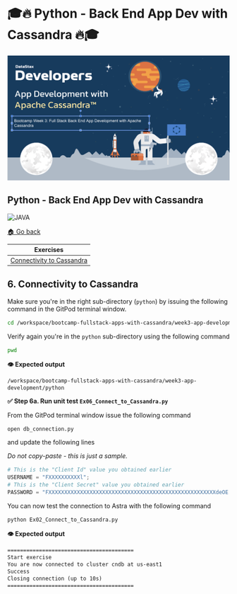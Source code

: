 # 🎓🔥 Python - Back End App Dev with Cassandra 🔥🎓

![datamodel](../images/AppDevSplash.png?raw=true)

## Python - Back End App Dev with Cassandra

![JAVA](https://raw.githubusercontent.com/DataStax-Academy/cassandra-workshop-series/master/materials/images/logo-python.png)

[🏠 Go back](../README.MD)

| Exercises |
|---|
| [Connectivity to Cassandra](#6-connectivity-to-cassandra) |

## 6. Connectivity to Cassandra 

Make sure you're in the right sub-directory (`python`) by issuing the following command in the GitPod terminal window.

```bash
cd /workspace/bootcamp-fullstack-apps-with-cassandra/week3-app-development/python
```
Verify again you're in the `python` sub-directory using the following command

```bash
pwd
```
**👁️ Expected output**

```
/workspace/bootcamp-fullstack-apps-with-cassandra/week3-app-development/python
```

**✅ Step 6a. Run unit test `Ex06_Connect_to_Cassandra.py`**

From the GitPod terminal window issue the following command

```bash
open db_connection.py
```

and update the following lines

*Do not copy-paste - this is just a sample.*

```python
# This is the "Client Id" value you obtained earlier
USERNAME = "FXXXXXXXXXXl"; 
# This is the "Client Secret" value you obtained earlier
PASSWORD = "FXXXXXXXXXXXXXXXXXXXXXXXXXXXXXXXXXXXXXXXXXXXXXXXXXXXXXdeOE.kio_.L981NQ.xq5HqXDB7s_FIJC.ssbLgbdz+G1IC0BCwIA_ZrwPrQNJWUiv26uZf2f4wo";
```

You can now test the connection to Astra with the following command

```bash
python Ex02_Connect_to_Cassandra.py
```
**👁️ Expected output**

```
========================================
Start exercise
You are now connected to cluster cndb at us-east1
Success
Closing connection (up to 10s)
========================================
```